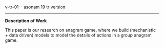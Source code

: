 v-tr-01-- asonam 19 tr version

------------------------

__Description of Work__

This paper is our research on anagram game,
where we build (mechanistic + data driven) models
to model the details of actions in a group
anagram game.
